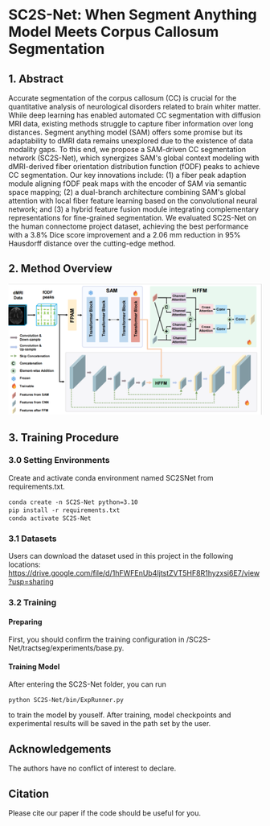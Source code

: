 # SC2S-Net: When Segment Anything Model Meets Corpus Callosum Segmentation

## 1. Abstract
Accurate segmentation of the corpus callosum (CC) is crucial for the quantitative analysis of neurological disorders related to brain whiter matter. While deep learning has enabled automated CC segmentation with diffusion MRI data, existing methods struggle to capture fiber information over long distances. Segment anything model (SAM) offers some promise but its adaptability to dMRI data remains unexplored due to the existence of data modality gaps. To this end, we propose a SAM-driven CC segmentation network (SC2S-Net), which synergizes SAM's global context modeling with dMRI-derived fiber orientation distribution function (fODF) peaks to achieve CC segmentation. Our key innovations include: (1) a fiber peak adaption module aligning fODF peak maps with the encoder of SAM via semantic space mapping; (2) a dual-branch architecture combining SAM's global attention with local fiber feature learning based on the convolutional neural network; and (3) a hybrid feature fusion module integrating complementary representations for fine-grained segmentation. We evaluated SC2S-Net on the human connectome project dataset, achieving the best performance with a 3.8% Dice score improvement and a 2.06 mm reduction in 95% Hausdorff distance over the cutting-edge method.

## 2. Method Overview
![Alt text](figures/Overview.png)

## 3. Training Procedure
### 3.0 Setting Environments
Create and activate conda environment named SC2SNet from requirements.txt.
```
conda create -n SC2S-Net python=3.10
pip install -r requirements.txt
conda activate SC2S-Net
```
### 3.1 Datasets
Users can download the dataset used in this project in the following locations:
https://drive.google.com/file/d/1hFWFEnUb4IjtstZVT5HF8R1hyzxsi6E7/view?usp=sharing
### 3.2 Training
#### Preparing
First, you should confirm the training configuration in /SC2S-Net/tractseg/experiments/base.py.
#### Training Model
After entering the SC2S-Net folder, you can run
```
python SC2S-Net/bin/ExpRunner.py
```
to train the model by youself. After training, model checkpoints and experimental results will be saved in the path set by the user.

## Acknowledgements
The authors have no conflict of interest to declare.

## Citation
Please cite our paper if the code should be useful for you.
